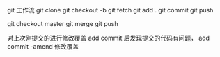 git 工作流
git clone
git checkout -b
git fetch
git add . git commit git push

git checkout master
git merge
git push

对上次刚提交的进行修改覆盖
add commit 后发现提交的代码有问题， add commit -amend 修改覆盖
